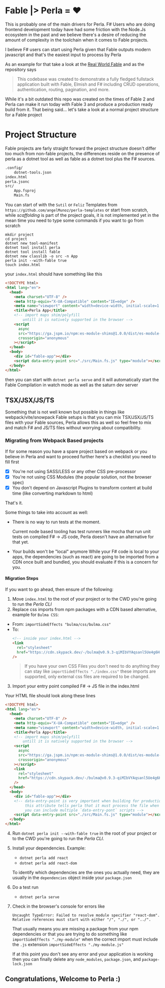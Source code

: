 [real world fable]: https://github.com/AngelMunoz/real-world-fable

# Fable |> Perla = ❤️

This is probably one of the main drivers for Perla. F# Users who are doing frontend development today have had some friction with the Node.Js ecosystem in the past and we believe there's a desire of reducing the amount of complexity in the toolchain when it comes to Fable projects.

I believe F# users can start using Perla given that Fable outputs modern javascript and that's the easiest input to process by Perla

As an example for that take a look at the [Real World Fable] and as the repository says

> This codebase was created to demonstrate a fully fledged fullstack application built with Fable, Elmish and F# including CRUD operations, authentication, routing, pagination, and more.

While it's a bit outdated this repo was created on the times of Fable 2 and Perla can make it run today with Fable 3 and produce a production ready build from it. That being said... let's take a look at a normal project structure for a Fable project

# Project Structure

Fable projects are farly straight forward the project structure doesn't differ too much from non-fable projects, the differences reside on the presence of perla as a dotnet tool as well as fable as a dotnet tool plus the F# sources.

```txt
.config/
    dotnet-tools.json
index.html
perla.jsonc
src/
    App.fsproj
    Main.fs
```

You can start of with the `Sutil` or `Feliz` Templates from `https://github.com/angelMunoz/perla-templates` or start from scratch, while _scaffolding_ is part of the project goals, it is not implemented yet in the mean time you need to type some commands if you want to go from scratch

```text
mkdir project
cd project
dotnet new tool-manifest
dotnet tool install perla
dotnet tool install fable
dotnet new classlib -o src -n App
perla init --with-fable true
touch index.html
```

your `index.html` should have something like this

```html
<!DOCTYPE html>
<html lang="en">
  <head>
    <meta charset="UTF-8" />
    <meta http-equiv="X-UA-Compatible" content="IE=edge" />
    <meta name="viewport" content="width=device-width, initial-scale=1.0" />
    <title>Perla App</title>
    <!-- import maps shim/polyfill
        untill it is natively supported in the browser -->
    <script
      async
      src="https://ga.jspm.io/npm:es-module-shims@1.0.0/dist/es-module-shims.js"
      crossorigin="anonymous"
    ></script>
  </head>
  <body>
    <div id="fable-app"></div>
    <script data-entry-point src="./src/Main.fs.js" type="module"></script>
  </body>
</html>
```

then you can start with `dotnet perla serve` and it will automatically start the Fable Compilation in watch mode as well as the saturn dev server

## TSX/JSX/JS/TS

Something that is not well known but possible in things like webpack/vite/snowpack Fable setups is that you can mix TSX/JSX/JS/TS files with your Fable sources, Perla allows this as well so feel free to mix and match F# and JS/TS files without worrying about compatibility.

### Migrating from Webpack Based projects

If for some reason you have a spare project based on webpack or you believe in Perla and want to proceed further here's a checklist you need to fill first

- [x] You're not using SASS/LESS or any other CSS pre-processor
- [x] You're not using CSS Modules (the popular solution, not the browser spec)
- [x] You don't depend on Javascript Plugins to transform content at build time (like converting markdown to html)

That's it.

Some things to take into account as well:

- There is no way to run tests at the moment.

  Current node based tooling has test runners like mocha that run unit tests on compiled F# -> JS code, Perla doesn't have an alternative for that yet.

- Your builds won't be "local" anymore
  While your F# code is local to your apps, the dependencies (such as react) are going to be imported from a CDN once built and bundled, you should evaluate if this is a concern for you.

#### Migration Steps

If you want to go ahead, then ensure of the following:

1. Move `index.html` to the root of your project or to the CWD you're going to run the _Perla CLI_
2. Replace css imports from npm packages with a CDN based alternative, example for `Bulma CSS`:

- From: `importSideEffects "bulma/css/bulma.css"`
- To:
  ```html
  <!-- inside your index.html -->
  <link
    rel="stylesheet"
    href="https://cdn.skypack.dev/-/bulma@v0.9.3-qiMIbVYAqsanl5Ue4g6H/dist=es2020,mode=raw/css/bulma.min.css"
  />
  ```
  > If you have your own CSS Files you don't need to do anything they can stay like `importSideEffects "./index.css"` these imports are supported, only external css files are required to be changed.

3. Import your entry point compiled F# -> JS file in the index.html

Your HTML file should look along these lines

```html
<!DOCTYPE html>
<html lang="en">
  <head>
    <meta charset="UTF-8" />
    <meta http-equiv="X-UA-Compatible" content="IE=edge" />
    <meta name="viewport" content="width=device-width, initial-scale=1.0" />
    <title>Perla App</title>
    <!-- import maps shim/polyfill
        untill it is natively supported in the browser -->
    <script
      async
      src="https://ga.jspm.io/npm:es-module-shims@1.0.0/dist/es-module-shims.js"
      crossorigin="anonymous"
    ></script>
    <link
      rel="stylesheet"
      href="https://cdn.skypack.dev/-/bulma@v0.9.3-qiMIbVYAqsanl5Ue4g6H/dist=es2020,mode=raw/css/bulma.min.css"
    />
  </head>
  <body>
    <div id="fable-app"></div>
    <!-- data-entry-point is very important when building for production
         this attribute tells perla that it must process the file when building
         you can include multiple `data-entry-pont` scripts -->
    <script data-entry-point src="./src/Main.fs.js" type="module"></script>
  </body>
</html>
```

4. Run `dotnet perla init --with-fable true` in the root of your project or to the CWD you're going to run the _Perla CLI_.

5. Install your dependencies. Example:

   - `dotnet perla add react`
   - `dotnet perla add react-dom`

   To identify which dependencies are the ones you actually need, they are usually in the `dependencies` object inside your `package.json`

6. Do a test run

   - `dotnet perla serve`

7. Check in the browser's console for errors like

   ```text
   Uncaught TypeError: Failed to resolve module specifier "react-dom".
   Relative references must start with either "/", "./", or "../".
   ```

   That usually means you are missing a package from your npm dependencies or that you are trying to do something like `importSideEffects "./my-module"` when the correct import must include the `.js` extension `importSideEffects "./my-module.js"`

   If at this point you don't see any error and your application is working then you can finally delete any `node_modules`, `package.json`, and `package-lock.json`

## Congratulations, Welcome to Perla :)
